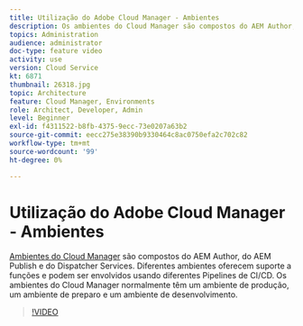 ```yaml
---
title: Utilização do Adobe Cloud Manager - Ambientes
description: Os ambientes do Cloud Manager são compostos do AEM Author, do AEM Publish e do Dispatcher Services. Diferentes ambientes oferecem suporte a funções e podem ser envolvidos usando diferentes Pipelines de CI/CD. Os ambientes do Cloud Manager normalmente têm um ambiente de produção, um ambiente de preparo e um ambiente de desenvolvimento.
topics: Administration
audience: administrator
doc-type: feature video
activity: use
version: Cloud Service
kt: 6871
thumbnail: 26318.jpg
topic: Architecture
feature: Cloud Manager, Environments
role: Architect, Developer, Admin
level: Beginner
exl-id: f4311522-b8fb-4375-9ecc-73e0207a63b2
source-git-commit: eecc275e38390b9330464c8ac0750efa2c702c82
workflow-type: tm+mt
source-wordcount: '99'
ht-degree: 0%

---
```


# Utilização do Adobe Cloud Manager - Ambientes

[Ambientes do Cloud Manager](https://experienceleague.adobe.com/docs/experience-manager-cloud-manager/using/how-to-use/manage-your-environment.html) são compostos do AEM Author, do AEM Publish e do Dispatcher Services. Diferentes ambientes oferecem suporte a funções e podem ser envolvidos usando diferentes Pipelines de CI/CD. Os ambientes do Cloud Manager normalmente têm um ambiente de produção, um ambiente de preparo e um ambiente de desenvolvimento.

>[!VIDEO](https://video.tv.adobe.com/v/26318?quality=12&learn=on)
